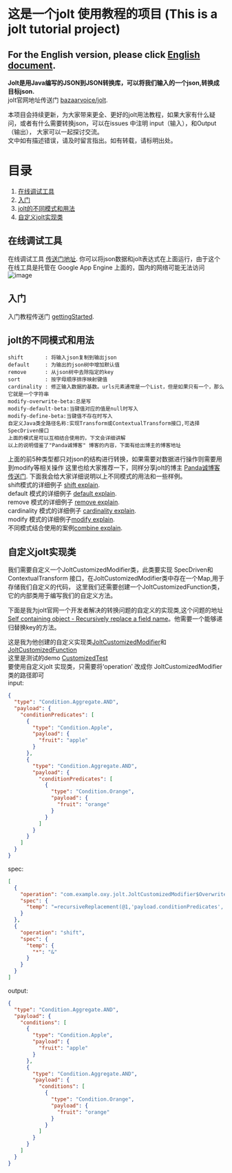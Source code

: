 # 这是一个jolt 使用教程的项目  (This is a jolt tutorial project)  
## For the English version, please click [English document](EnglishReadme.md).  

**Jolt是用Java编写的JSON到JSON转换库，可以将我们输入的一个json,转换成目标json.**    
jolt官网地址传送门  [bazaarvoice/jolt](https://github.com/bazaarvoice/jolt).  
 
本项目会持续更新，为大家带来更全、更好的jolt用法教程，如果大家有什么疑问，或者有什么需要转换json，可以在issues 中注明 input（输入），和Output（输出），
大家可以一起探讨交流。  
文中如有描述错误，请及时留言指出。如有转载，请标明出处。


# 目录
   1. [在线调试工具](#demo)
   2. [入门](#getting_started)
   3. [jolt的不同模式和用法](#jolt_type)
   4. [自定义jolt实现类](#customize)



##  <a name="demo"></a> 在线调试工具
在线调试工具 [传送门地址](http://jolt-demo.appspot.com/).
你可以将json数据和jolt表达式在上面运行，由于这个在线工具是托管在 Google App Engine 上面的，国内的网络可能无法访问
![image](https://user-images.githubusercontent.com/57780019/168436337-7f7cc9f5-0a32-4103-88d0-b7283b9e40cb.png)


## <a name="getting_started"></a> 入门
入门教程传送门 [gettingStarted](gettingStarted.md).
## <a name="jolt_type"></a> jolt的不同模式和用法
```
shift       : 将输入json复制到输出json
default     : 为输出的json树中增加默认值
remove      : 从json树中去除指定的key
sort        : 按字母顺序排序映射键值
cardinality : 修正输入数据的基数。urls元素通常是一个List，但是如果只有一个，那么它就是一个字符串
modify-overwrite-beta:总是写
modify-default-beta:当键值对应的值是null时写入
modify-define-beta:当键值不存在时写入
自定义Java类全路径名称:实现Transform或ContextualTransform接口,可选择SpecDriven接口
上面的模式是可以互相结合使用的，下文会详细讲解
以上的说明借鉴了"Panda诚博客" 博客的内容，下面有给出博主的博客地址
```
上面的前5种类型都只对json的结构进行转换，如果需要对数据进行操作则需要用到modify等相关操作
这里也给大家推荐一下，同样分享jolt的博主 [Panda诚博客 传送门](https://zhangchengk.gitee.io/jolt/JsonJolt%E6%95%99%E7%A8%8B/#%E6%A6%82%E8%A7%88).
下面我会给大家详细说明以上不同模式的用法和一些样例。  
shift模式的详细例子 [shift explain](src/test/resources/docs/shift/shift.md).  
default 模式的详细例子 [default explain](src/test/resources/docs/default/default.md).  
remove 模式的详细例子 [remove explain](src/test/resources/docs/remove/remove.md).  
cardinality 模式的详细例子 [cardinality explain](src/test/resources/docs/cardinality/cardinality.md).  
modify 模式的详细例子[modify explain](src/test/resources/docs/modify/modify.md).  
不同模式结合使用的案例[combine explain](src/test/resources/docs/combine/combine.md).  

## <a name="customize"></a> 自定义jolt实现类  
我们需要自定义一个JoltCustomizedModifier类，此类要实现 SpecDriven和 ContextualTransform 接口，在JoltCustomizedModifier类中存在一个Map,用于存储我们自定义的代码，
这里我们还需要创建一个JoltCustomizedFunction类，它的内部类用于编写我们的自定义方法。  

下面是我为jolt官网一个开发者解决的转换问题的自定义的实现类,这个问题的地址 [Self containing object - Recursively replace a field name](https://github.com/bazaarvoice/jolt/issues/1114)。他需要一个能够递归替换key的方法。  

这是我为他创建的自定义实现类[JoltCustomizedModifier](src/main/java/com/example/oxy/jolt/JoltCustomizedModifier.java)和[JoltCustomizedFunction](src/main/java/com/example/oxy/jolt/JoltCustomizedFunction.java)     
这里是测试的demo [CustomizedTest](src/test/java/com/example/oxy/customized/CustomizedTest.java)   
要使用自定义jolt 实现类，只需要将‘operation’ 改成你 JoltCustomizedModifier 类的路径即可  
input: 
```json
{
  "type": "Condition.Aggregate.AND",
  "payload": {
    "conditionPredicates": [
      {
        "type": "Condition.Apple",
        "payload": {
          "fruit": "apple"
        }
      },
      {
        "type": "Condition.Aggregate.AND",
        "payload": {
          "conditionPredicates": [
            {
              "type": "Condition.Orange",
              "payload": {
                "fruit": "orange"
              }
            }
          ]
        }
      }
    ]
  }
}
```   
spec: 
```json
[
  {
    "operation": "com.example.oxy.jolt.JoltCustomizedModifier$Overwrite",
    "spec": {
      "temp": "=recursiveReplacement(@1,'payload.conditionPredicates','conditions')"
    }
  },
  {
    "operation": "shift",
    "spec": {
      "temp": {
        "*": "&"
      }
    }
  }
]
```  
output: 
```json
{
  "type": "Condition.Aggregate.AND",
  "payload": {
    "conditions": [
      {
        "type": "Condition.Apple",
        "payload": {
          "fruit": "apple"
        }
      },
      {
        "type": "Condition.Aggregate.AND",
        "payload": {
          "conditions": [
            {
              "type": "Condition.Orange",
              "payload": {
                "fruit": "orange"
              }
            }
          ]
        }
      }
    ]
  }
}
```
